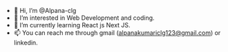 - 👋 Hi, I’m @Alpana-clg
- 👀 I’m interested in Web Development and coding.
- 🌱 I’m currently learning React js Next JS.
- 📫 You can reach me through gmail (alpanakumariclg123@gmail.com) or linkedin. 

<!---
Alpana-clg/Alpana-clg is a ✨ special ✨ repository because its `README.md` (this file) appears on your GitHub profile.
You can click the Preview link to take a look at your changes.
--->
